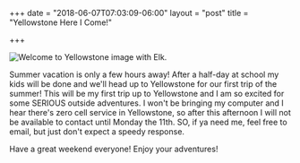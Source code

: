 +++
date = "2018-06-07T07:03:09-06:00"
layout = "post"
title = "Yellowstone Here I Come!"

+++

![Welcome to Yellowstone image with Elk.](/images/yellowstone.jpg)

Summer vacation is only a few hours away! After a half-day at school my kids will be done and we'll head up to Yellowstone for our first trip of the summer! This will be my first trip up to Yellowstone and I am so excited for some SERIOUS outside adventures. I won't be bringing my computer and I hear there's zero cell service in Yellowstone, so after this afternoon I will not be available to contact until Monday the 11th. SO, if ya need me, feel free to email, but just don't expect a speedy response.

Have a great weekend everyone! Enjoy your adventures!